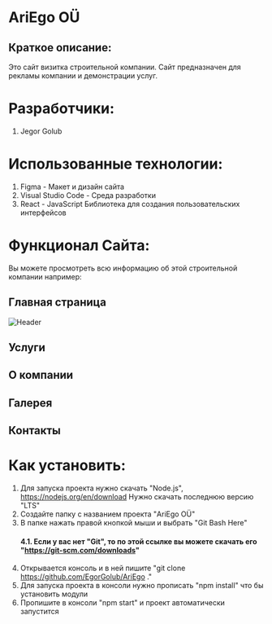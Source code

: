 # AriEgo OÜ
## Краткое описание:
Это сайт визитка строительной компании. Сайт предназначен для рекламы компании и демонстрации услуг.
# Разработчики:
1. Jegor Golub
# Использованные технологии:
1. Figma - Макет и дизайн сайта
2. Visual Studio Code - Среда разработки
3. React - JavaScript Библиотека для создания пользовательских интерфейсов
# Функционал Сайта:
Вы можете просмотреть всю информацию об этой строительной компании например:
## Главная страница
![Header](https://github.com/EgorGolub/AriEgo/assets/90320047/f918688e-2291-432d-8b0f-236bcbc7e853)

## Услуги
## О компании
## Галерея
## Контакты


# Как установить:
1. Для запуска проекта нужно скачать "Node.js", https://nodejs.org/en/download Нужно скачать последнюю версию "LTS"
3. Создайте папку с названием проекта "AriEgo OÜ"
4. В папке нажать правой кнопкой мыши и выбрать "Git Bash Here" 
   #### 4.1. Если у вас нет "Git", то по этой ссылке вы можете скачать его "https://git-scm.com/downloads"
5. Открывается консоль и в ней пишите "git clone https://github.com/EgorGolub/AriEgo ."
6. Для запуска проекта в консоли нужно прописать "npm install" что бы установить модули
7. Пропишите в консоли "npm start" и проект автоматически запустится
